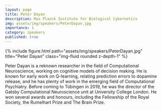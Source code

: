 ```yaml
---
layout: page
title: Peter Dayan
description: Max Planck Institute for Biological Cybernetics
img: assets/img/speakers/PeterDayan.jpg
importance: 1
category: speakers
published: true
---
```


<div class="row justify-content-sm-center">
    <div class="col-sm-8 mt-3 mt-md-0">
        {% include figure.html path="assets/img/speakers/PeterDayan.jpg" title="Peter Dayan" class="img-fluid rounded z-depth-1" %}
    </div>
</div>

Peter Dayan is a reknown researcher in the field of Computational Neuroscience, working on cognitive models of decision making. He is known for early work on Q-learning, relating prediction errors to dopamine release, and he has plenty of work in the emerging field of Computational Psychiatry.
Before coming to Tübingen in 2019, he was the director of the Gatsby Computational Neuroscience unit at University College London. He won several awards and honours, including the Fellowship of the Royal Society, the Rumelhart Prize and The Brain Prize.
